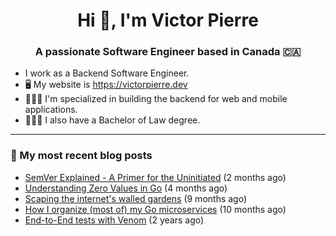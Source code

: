 <h1 align="center">Hi 👋, I'm Victor Pierre</h1>
<h3 align="center">A passionate Software Engineer based in Canada 🇨🇦</h3>

- I work as a Backend Software Engineer.
- 🖥 My website is https://victorpierre.dev
- 👨🏻‍💻 I'm specialized in building the backend for web and mobile applications.
- 👨🏻‍⚖️ I also have a Bachelor of Law degree.

---

### 📝 My most recent blog posts

- [SemVer Explained - A Primer for the Uninitiated](https://victorpierre.dev/articles/semver-for-the-uninitiated/) (2 months ago)
- [Understanding Zero Values in Go](https://victorpierre.dev/articles/zero-values-in-go/) (4 months ago)
- [Scaping the internet&#39;s walled gardens](https://victorpierre.dev/articles/scaping-internet-walled-gardens/) (9 months ago)
- [How I organize (most of) my Go microservices](https://victorpierre.dev/articles/my-go-project-organization/) (10 months ago)
- [End-to-End tests with Venom](https://victorpierre.dev/articles/e2e-tests-with-venom/) (2 years ago)

